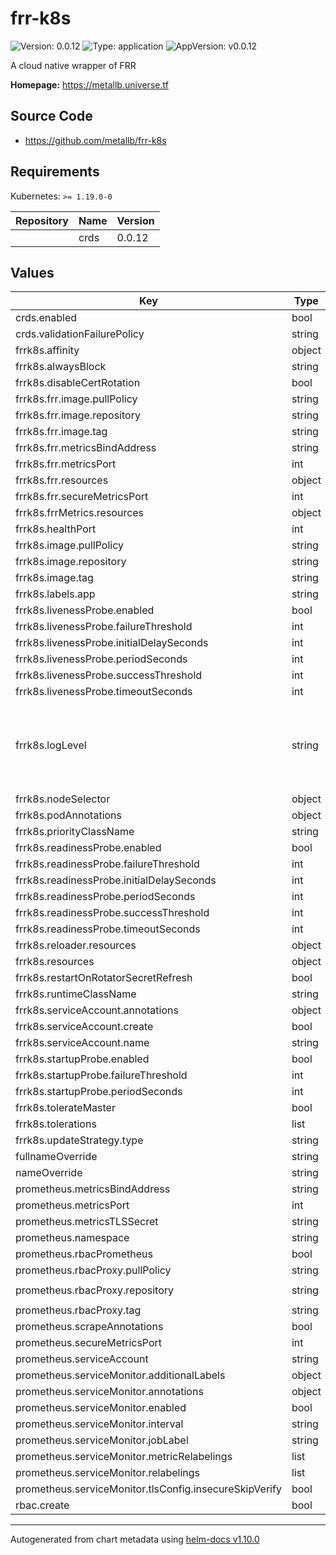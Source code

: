 # frr-k8s

![Version: 0.0.12](https://img.shields.io/badge/Version-0.0.12-informational?style=flat-square) ![Type: application](https://img.shields.io/badge/Type-application-informational?style=flat-square) ![AppVersion: v0.0.12](https://img.shields.io/badge/AppVersion-v0.0.12-informational?style=flat-square)

A cloud native wrapper of FRR

**Homepage:** <https://metallb.universe.tf>

## Source Code

* <https://github.com/metallb/frr-k8s>

## Requirements

Kubernetes: `>= 1.19.0-0`

| Repository | Name | Version |
|------------|------|---------|
|  | crds | 0.0.12 |

## Values

| Key | Type | Default | Description |
|-----|------|---------|-------------|
| crds.enabled | bool | `true` |  |
| crds.validationFailurePolicy | string | `"Fail"` |  |
| frrk8s.affinity | object | `{}` |  |
| frrk8s.alwaysBlock | string | `""` |  |
| frrk8s.disableCertRotation | bool | `false` |  |
| frrk8s.frr.image.pullPolicy | string | `nil` |  |
| frrk8s.frr.image.repository | string | `"quay.io/frrouting/frr"` |  |
| frrk8s.frr.image.tag | string | `"9.1.0"` |  |
| frrk8s.frr.metricsBindAddress | string | `"127.0.0.1"` |  |
| frrk8s.frr.metricsPort | int | `7573` |  |
| frrk8s.frr.resources | object | `{}` |  |
| frrk8s.frr.secureMetricsPort | int | `9141` |  |
| frrk8s.frrMetrics.resources | object | `{}` |  |
| frrk8s.healthPort | int | `8081` |  |
| frrk8s.image.pullPolicy | string | `nil` |  |
| frrk8s.image.repository | string | `"quay.io/metallb/frr-k8s"` |  |
| frrk8s.image.tag | string | `nil` |  |
| frrk8s.labels.app | string | `"frr-k8s"` |  |
| frrk8s.livenessProbe.enabled | bool | `true` |  |
| frrk8s.livenessProbe.failureThreshold | int | `3` |  |
| frrk8s.livenessProbe.initialDelaySeconds | int | `10` |  |
| frrk8s.livenessProbe.periodSeconds | int | `10` |  |
| frrk8s.livenessProbe.successThreshold | int | `1` |  |
| frrk8s.livenessProbe.timeoutSeconds | int | `1` |  |
| frrk8s.logLevel | string | `"info"` | Controller log level. Must be one of: `all`, `debug`, `info`, `warn`, `error` or `none` |
| frrk8s.nodeSelector | object | `{}` |  |
| frrk8s.podAnnotations | object | `{}` |  |
| frrk8s.priorityClassName | string | `""` |  |
| frrk8s.readinessProbe.enabled | bool | `true` |  |
| frrk8s.readinessProbe.failureThreshold | int | `3` |  |
| frrk8s.readinessProbe.initialDelaySeconds | int | `10` |  |
| frrk8s.readinessProbe.periodSeconds | int | `10` |  |
| frrk8s.readinessProbe.successThreshold | int | `1` |  |
| frrk8s.readinessProbe.timeoutSeconds | int | `1` |  |
| frrk8s.reloader.resources | object | `{}` |  |
| frrk8s.resources | object | `{}` |  |
| frrk8s.restartOnRotatorSecretRefresh | bool | `false` |  |
| frrk8s.runtimeClassName | string | `""` |  |
| frrk8s.serviceAccount.annotations | object | `{}` |  |
| frrk8s.serviceAccount.create | bool | `true` |  |
| frrk8s.serviceAccount.name | string | `""` |  |
| frrk8s.startupProbe.enabled | bool | `true` |  |
| frrk8s.startupProbe.failureThreshold | int | `30` |  |
| frrk8s.startupProbe.periodSeconds | int | `5` |  |
| frrk8s.tolerateMaster | bool | `true` |  |
| frrk8s.tolerations | list | `[]` |  |
| frrk8s.updateStrategy.type | string | `"RollingUpdate"` |  |
| fullnameOverride | string | `""` |  |
| nameOverride | string | `""` |  |
| prometheus.metricsBindAddress | string | `"127.0.0.1"` |  |
| prometheus.metricsPort | int | `7572` |  |
| prometheus.metricsTLSSecret | string | `""` |  |
| prometheus.namespace | string | `""` |  |
| prometheus.rbacPrometheus | bool | `false` |  |
| prometheus.rbacProxy.pullPolicy | string | `nil` |  |
| prometheus.rbacProxy.repository | string | `"gcr.io/kubebuilder/kube-rbac-proxy"` |  |
| prometheus.rbacProxy.tag | string | `"v0.12.0"` |  |
| prometheus.scrapeAnnotations | bool | `false` |  |
| prometheus.secureMetricsPort | int | `9140` |  |
| prometheus.serviceAccount | string | `""` |  |
| prometheus.serviceMonitor.additionalLabels | object | `{}` |  |
| prometheus.serviceMonitor.annotations | object | `{}` |  |
| prometheus.serviceMonitor.enabled | bool | `false` |  |
| prometheus.serviceMonitor.interval | string | `nil` |  |
| prometheus.serviceMonitor.jobLabel | string | `"app.kubernetes.io/name"` |  |
| prometheus.serviceMonitor.metricRelabelings | list | `[]` |  |
| prometheus.serviceMonitor.relabelings | list | `[]` |  |
| prometheus.serviceMonitor.tlsConfig.insecureSkipVerify | bool | `true` |  |
| rbac.create | bool | `true` |  |

----------------------------------------------
Autogenerated from chart metadata using [helm-docs v1.10.0](https://github.com/norwoodj/helm-docs/releases/v1.10.0)
